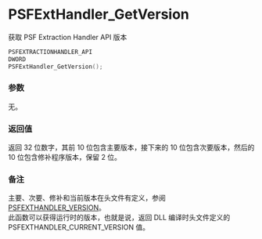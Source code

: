 # PSFExtHandler_GetVersion
获取 PSF Extraction Handler API 版本
````c
PSFEXTRACTIONHANDLER_API
DWORD
PSFExtHandler_GetVersion();
````
### 参数
无。
### 返回值
返回 32 位数字，其前 10 位包含主要版本，接下来的 10 位包含次要版本，然后的 10 位包含修补程序版本，保留 2 位。
### 备注
主要、次要、修补和当前版本在头文件有定义，参阅[PSFEXTHANDLER_VERSION](PSFEXTHANDLER_VERSION_zh-Hans.md)。  
此函数可以获得运行时的版本，也就是说，返回 DLL 编译时头文件定义的 PSFEXTHANDLER_CURRENT_VERSION 值。
